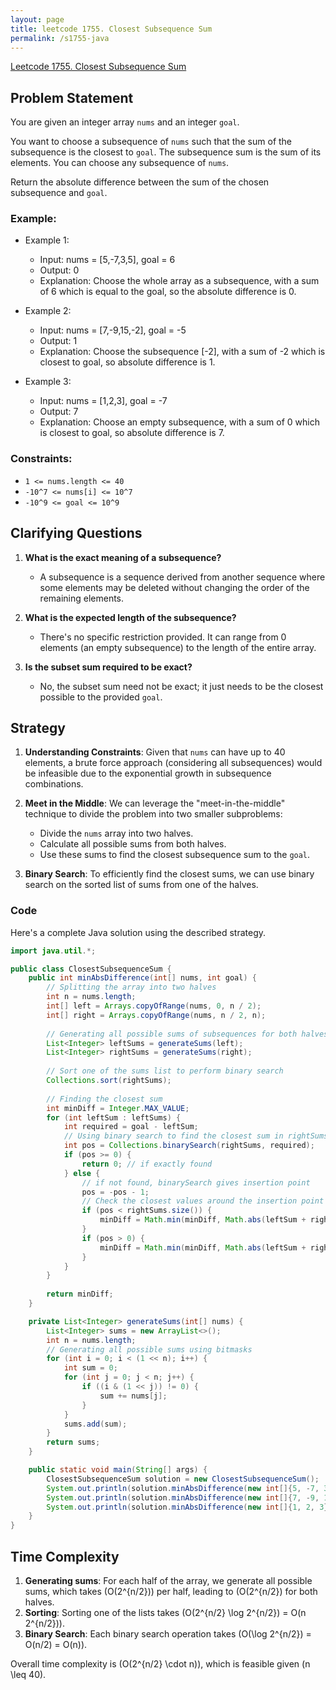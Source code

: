 ```yaml
---
layout: page
title: leetcode 1755. Closest Subsequence Sum
permalink: /s1755-java
---
```

[Leetcode 1755. Closest Subsequence Sum](https://algoadvance.github.io/algoadvance/l1755)
## Problem Statement

You are given an integer array `nums` and an integer `goal`.

You want to choose a subsequence of `nums` such that the sum of the subsequence is the closest to `goal`. The subsequence sum is the sum of its elements. You can choose any subsequence of `nums`.

Return the absolute difference between the sum of the chosen subsequence and `goal`.

### Example:
- Example 1:
  - Input: nums = [5,-7,3,5], goal = 6
  - Output: 0
  - Explanation: Choose the whole array as a subsequence, with a sum of 6 which is equal to the goal, so the absolute difference is 0.
  
- Example 2:
  - Input: nums = [7,-9,15,-2], goal = -5
  - Output: 1
  - Explanation: Choose the subsequence [-2], with a sum of -2 which is closest to goal, so absolute difference is 1.
  
- Example 3:
  - Input: nums = [1,2,3], goal = -7
  - Output: 7
  - Explanation: Choose an empty subsequence, with a sum of 0 which is closest to goal, so absolute difference is 7.

### Constraints:
- `1 <= nums.length <= 40`
- `-10^7 <= nums[i] <= 10^7`
- `-10^9 <= goal <= 10^9`

## Clarifying Questions

1. **What is the exact meaning of a subsequence?**
   - A subsequence is a sequence derived from another sequence where some elements may be deleted without changing the order of the remaining elements.

2. **What is the expected length of the subsequence?**
   - There's no specific restriction provided. It can range from 0 elements (an empty subsequence) to the length of the entire array.

3. **Is the subset sum required to be exact?**
   - No, the subset sum need not be exact; it just needs to be the closest possible to the provided `goal`.

## Strategy

1. **Understanding Constraints**: Given that `nums` can have up to 40 elements, a brute force approach (considering all subsequences) would be infeasible due to the exponential growth in subsequence combinations.

2. **Meet in the Middle**: We can leverage the "meet-in-the-middle" technique to divide the problem into two smaller subproblems:
   - Divide the `nums` array into two halves.
   - Calculate all possible sums from both halves.
   - Use these sums to find the closest subsequence sum to the `goal`.

3. **Binary Search**: To efficiently find the closest sums, we can use binary search on the sorted list of sums from one of the halves.

### Code

Here's a complete Java solution using the described strategy.

```java
import java.util.*;

public class ClosestSubsequenceSum {
    public int minAbsDifference(int[] nums, int goal) {
        // Splitting the array into two halves
        int n = nums.length;
        int[] left = Arrays.copyOfRange(nums, 0, n / 2);
        int[] right = Arrays.copyOfRange(nums, n / 2, n);
        
        // Generating all possible sums of subsequences for both halves
        List<Integer> leftSums = generateSums(left);
        List<Integer> rightSums = generateSums(right);
        
        // Sort one of the sums list to perform binary search
        Collections.sort(rightSums);
        
        // Finding the closest sum
        int minDiff = Integer.MAX_VALUE;
        for (int leftSum : leftSums) {
            int required = goal - leftSum;
            // Using binary search to find the closest sum in rightSums to 'required'
            int pos = Collections.binarySearch(rightSums, required);
            if (pos >= 0) {
                return 0; // if exactly found
            } else {
                // if not found, binarySearch gives insertion point
                pos = -pos - 1;
                // Check the closest values around the insertion point
                if (pos < rightSums.size()) {
                    minDiff = Math.min(minDiff, Math.abs(leftSum + rightSums.get(pos) - goal));
                }
                if (pos > 0) {
                    minDiff = Math.min(minDiff, Math.abs(leftSum + rightSums.get(pos - 1) - goal));
                }
            }
        }
        
        return minDiff;
    }

    private List<Integer> generateSums(int[] nums) {
        List<Integer> sums = new ArrayList<>();
        int n = nums.length;
        // Generating all possible sums using bitmasks
        for (int i = 0; i < (1 << n); i++) {
            int sum = 0;
            for (int j = 0; j < n; j++) {
                if ((i & (1 << j)) != 0) {
                    sum += nums[j];
                }
            }
            sums.add(sum);
        }
        return sums;
    }

    public static void main(String[] args) {
        ClosestSubsequenceSum solution = new ClosestSubsequenceSum();
        System.out.println(solution.minAbsDifference(new int[]{5, -7, 3, 5}, 6)); // Output: 0
        System.out.println(solution.minAbsDifference(new int[]{7, -9, 15, -2}, -5)); // Output: 1
        System.out.println(solution.minAbsDifference(new int[]{1, 2, 3}, -7)); // Output: 7
    }
}
```

## Time Complexity

1. **Generating sums**: For each half of the array, we generate all possible sums, which takes \(O(2^{n/2})\) per half, leading to \(O(2^{n/2}\) for both halves.
2. **Sorting**: Sorting one of the lists takes \(O(2^{n/2} \log 2^{n/2}) = O(n 2^{n/2})\).
3. **Binary Search**: Each binary search operation takes \(O(\log 2^{n/2}) = O(n/2) = O(n)\).

Overall time complexity is \(O(2^{n/2} \cdot n)\), which is feasible given \(n \leq 40\).